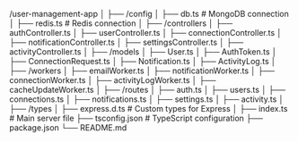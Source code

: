 /user-management-app
│
├── /config
│   ├── db.ts             # MongoDB connection
│   ├── redis.ts          # Redis connection
│
├── /controllers
│   ├── authController.ts
│   ├── userController.ts
│   ├── connectionController.ts
│   ├── notificationController.ts
│   ├── settingsController.ts
│   ├── activityController.ts
│
├── /models
│   ├── User.ts
│   ├── AuthToken.ts
│   ├── ConnectionRequest.ts
│   ├── Notification.ts
│   ├── ActivityLog.ts
│
├── /workers
│   ├── emailWorker.ts
│   ├── notificationWorker.ts
│   ├── connectionWorker.ts
│   ├── activityLogWorker.ts
│   ├── cacheUpdateWorker.ts
│
├── /routes
│   ├── auth.ts
│   ├── users.ts
│   ├── connections.ts
│   ├── notifications.ts
│   ├── settings.ts
│   ├── activity.ts
│
├── /types
│   ├── express.d.ts      # Custom types for Express
│
├── index.ts             # Main server file
├── tsconfig.json         # TypeScript configuration
├── package.json
└── README.md
